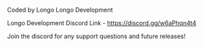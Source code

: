 Coded by Longo
Longo Development 

Longo Development Discord Link - 
https://discord.gg/w6aPhqn4t4


Join the discord for any support questions and future releases!